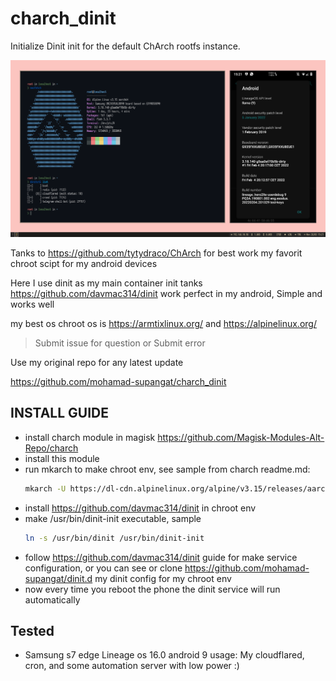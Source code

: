 # charch_dinit
Initialize Dinit init for the default ChArch rootfs instance.

![screenshot_20220328-152133.png](assets/screenshot_20220328-152133.png)

Tanks to https://github.com/tytydraco/ChArch for best work my favorit chroot
scipt for my android devices

Here I use dinit as my main container init tanks https://github.com/davmac314/dinit work perfect in my android, Simple and works well

my best os chroot os is https://armtixlinux.org/ and https://alpinelinux.org/

> Submit issue for question or Submit error

Use my original repo for any latest update

https://github.com/mohamad-supangat/charch_dinit

## INSTALL GUIDE
- install charch module in magisk
  https://github.com/Magisk-Modules-Alt-Repo/charch
- install this module
- run mkarch to make chroot env, see sample from charch readme.md:
  ```bash
  mkarch -U https://dl-cdn.alpinelinux.org/alpine/v3.15/releases/aarch64/alpine-minirootfs-3.15.0-aarch64.tar.gz
  ```
- install https://github.com/davmac314/dinit in chroot env
- make 	/usr/bin/dinit-init executable, sample
  ```bash
  ln -s /usr/bin/dinit /usr/bin/dinit-init
  ```
- follow https://github.com/davmac314/dinit guide for make service configuration, or you can see or clone https://github.com/mohamad-supangat/dinit.d my dinit config for my chroot env
- now every time you reboot the phone the dinit service will run automatically


## Tested
- Samsung s7 edge
  Lineage os 16.0 android 9
  usage: My cloudflared, cron, and some automation server with low power :)
